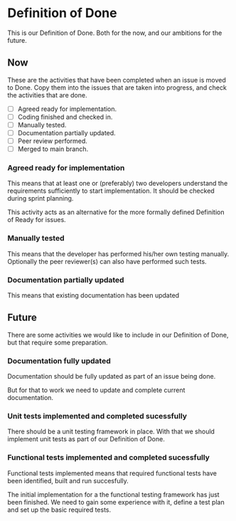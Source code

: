 # Definition of Done

This is our Definition of Done. Both for the now, and our ambitions for the future.

## Now

These are the activities that have been completed when an issue is moved to Done.
Copy them into the issues that are taken into progress, and check the activities that are done.

- [ ] Agreed ready for implementation.
- [ ] Coding finished and checked in.
- [ ] Manually tested.
- [ ] Documentation partially updated.
- [ ] Peer review performed.
- [ ] Merged to main branch.

### Agreed ready for implementation

This means that at least one or (preferably) two developers understand the requirements sufficiently to start implementation. 
It should be checked during sprint planning.

This activity acts as an alternative for the more formally defined Definition of Ready for issues.

### Manually tested

This means that the developer has performed his/her own testing manually. Optionally the peer reviewer(s) can also have performed such tests.

### Documentation partially updated 

This means that existing documentation has been updated

## Future

There are some activities we would like to include in our Definition of Done, but that require some preparation.

### Documentation fully updated

Documentation should be fully updated as part of an issue being done. 

But for that to work we need to update and complete current documentation.

### Unit tests implemented and completed sucessfully

There should be a unit testing framework in place. With that we should implement unit tests as part of our Definition of Done.  

### Functional tests implemented and completed sucessfully

Functional tests implemented means that required functional tests have been identified, built and run succesfully.

The initial implementation for a the functional testing framework has just been finished. We need to gain some experience with it, 
define a test plan and set up the basic required tests.

